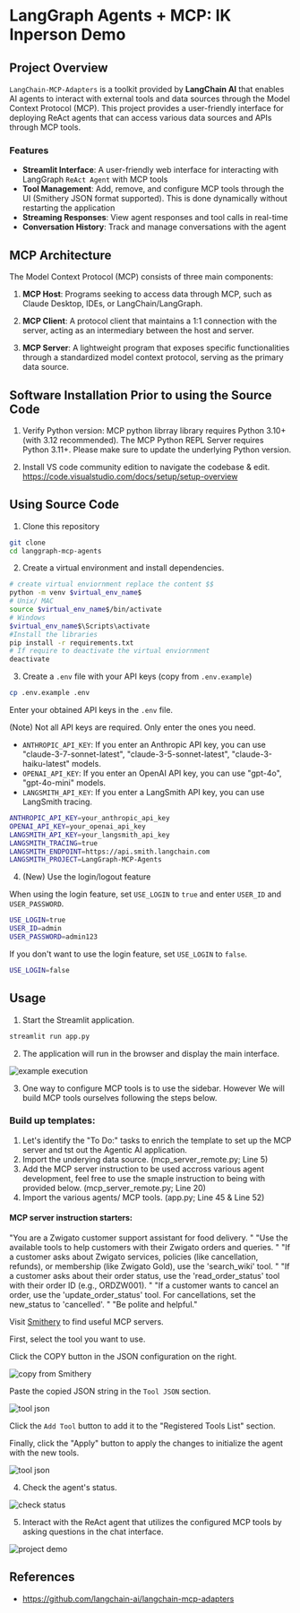 # LangGraph Agents + MCP: IK Inperson Demo


## Project Overview


`LangChain-MCP-Adapters` is a toolkit provided by **LangChain AI** that enables AI agents to interact with external tools and data sources through the Model Context Protocol (MCP). This project provides a user-friendly interface for deploying ReAct agents that can access various data sources and APIs through MCP tools.

### Features

- **Streamlit Interface**: A user-friendly web interface for interacting with LangGraph `ReAct Agent` with MCP tools
- **Tool Management**: Add, remove, and configure MCP tools through the UI (Smithery JSON format supported). This is done dynamically without restarting the application
- **Streaming Responses**: View agent responses and tool calls in real-time
- **Conversation History**: Track and manage conversations with the agent

## MCP Architecture

The Model Context Protocol (MCP) consists of three main components:

1. **MCP Host**: Programs seeking to access data through MCP, such as Claude Desktop, IDEs, or LangChain/LangGraph.

2. **MCP Client**: A protocol client that maintains a 1:1 connection with the server, acting as an intermediary between the host and server.

3. **MCP Server**: A lightweight program that exposes specific functionalities through a standardized model context protocol, serving as the primary data source.


## Software Installation Prior to using the Source Code

1. Verify Python version: MCP python librray library requires Python 3.10+ (with 3.12 recommended). The MCP Python REPL Server requires Python 3.11+. Please make sure to update the underlying Python version.

2. Install VS code community edition to navigate the codebase & edit.
https://code.visualstudio.com/docs/setup/setup-overview


## Using Source Code

1. Clone this repository

```bash
git clone 
cd langgraph-mcp-agents
```

2. Create a virtual environment and install dependencies.

```bash
# create virtual enviornment replace the content $$
python -m venv $virtual_env_name$
# Unix/ MAC
source $virtual_env_name$/bin/activate
# Windows
$virtual_env_name$\Scripts\activate
#Install the libraries
pip install -r requirements.txt
# If require to deactivate the virtual enviornment
deactivate
```

3. Create a `.env` file with your API keys (copy from `.env.example`)

```bash
cp .env.example .env
```

Enter your obtained API keys in the `.env` file.

(Note) Not all API keys are required. Only enter the ones you need.
- `ANTHROPIC_API_KEY`: If you enter an Anthropic API key, you can use "claude-3-7-sonnet-latest", "claude-3-5-sonnet-latest", "claude-3-haiku-latest" models.
- `OPENAI_API_KEY`: If you enter an OpenAI API key, you can use "gpt-4o", "gpt-4o-mini" models.
- `LANGSMITH_API_KEY`: If you enter a LangSmith API key, you can use LangSmith tracing.
```bash
ANTHROPIC_API_KEY=your_anthropic_api_key
OPENAI_API_KEY=your_openai_api_key
LANGSMITH_API_KEY=your_langsmith_api_key
LANGSMITH_TRACING=true
LANGSMITH_ENDPOINT=https://api.smith.langchain.com
LANGSMITH_PROJECT=LangGraph-MCP-Agents
```

4. (New) Use the login/logout feature

When using the login feature, set `USE_LOGIN` to `true` and enter `USER_ID` and `USER_PASSWORD`.

```bash
USE_LOGIN=true
USER_ID=admin
USER_PASSWORD=admin123
```

If you don't want to use the login feature, set `USE_LOGIN` to `false`.

```bash
USE_LOGIN=false
```

## Usage

1. Start the Streamlit application.

```bash
streamlit run app.py
```

2. The application will run in the browser and display the main interface.

![example execution](./assets/app_launch.PNG)

3.  One way to configure MCP tools is to use the sidebar. However We will build MCP tools ourselves following the steps below.

### Build up templates:

1. Let's identify the "To Do:" tasks to enrich the template to set up the MCP server and tst out the Agentic AI application.
2. Import the underying data source. (mcp_server_remote.py; Line 5)
3. Add the MCP server instruction to be used accross various agent development, feel free to use the smaple instruction to being with provided below. (mcp_server_remote.py; Line 20)
4. Import the various agents/ MCP tools. (app.py; Line 45 & Line 52)

#### MCP server instruction starters:

"You are a Zwigato customer support assistant for food delivery. "
"Use the available tools to help customers with their Zwigato orders and queries. "
"If a customer asks about Zwigato services, policies (like cancellation, refunds), or membership (like Zwigato Gold), use the 'search_wiki' tool. "
"If a customer asks about their order status, use the 'read_order_status' tool with their order ID (e.g., ORDZW001). "
"If a customer wants to cancel an order, use the 'update_order_status' tool. For cancellations, set the new_status to 'cancelled'. "
"Be polite and helpful."

Visit [Smithery](https://smithery.ai/) to find useful MCP servers.

First, select the tool you want to use.

Click the COPY button in the JSON configuration on the right.

![copy from Smithery](./assets/smithery-copy-json.png)

Paste the copied JSON string in the `Tool JSON` section.

<img src="./assets/add-tools.png" alt="tool json" style="width: auto; height: auto;">

Click the `Add Tool` button to add it to the "Registered Tools List" section.

Finally, click the "Apply" button to apply the changes to initialize the agent with the new tools.

<img src="./assets/apply-tool-configuration.png" alt="tool json" style="width: auto; height: auto;">

4. Check the agent's status.

![check status](./assets/check-status.png)

5. Interact with the ReAct agent that utilizes the configured MCP tools by asking questions in the chat interface.

![project demo](./assets/project-demo.png)





## References

- https://github.com/langchain-ai/langchain-mcp-adapters